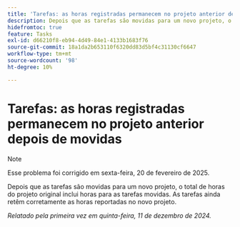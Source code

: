 ```yaml
---
title: 'Tarefas: as horas registradas permanecem no projeto anterior depois de movidas'
description: Depois que as tarefas são movidas para um novo projeto, o total de horas do projeto original inclui horas para as tarefas movidas. As tarefas ainda retêm corretamente as horas reportadas no novo projeto.
hidefromtoc: true
feature: Tasks
exl-id: d66210f8-eb94-4d49-84e1-4133b1683f76
source-git-commit: 18a1da2b653110f6320dd83d5bf4c31130cf6647
workflow-type: tm+mt
source-wordcount: '98'
ht-degree: 10%

---
```


# Tarefas: as horas registradas permanecem no projeto anterior depois de movidas

>[!NOTE]
>
>Esse problema foi corrigido em sexta-feira, 20 de fevereiro de 2025.

Depois que as tarefas são movidas para um novo projeto, o total de horas do projeto original inclui horas para as tarefas movidas. As tarefas ainda retêm corretamente as horas reportadas no novo projeto.

_Relatado pela primeira vez em quinta-feira, 11 de dezembro de 2024._

